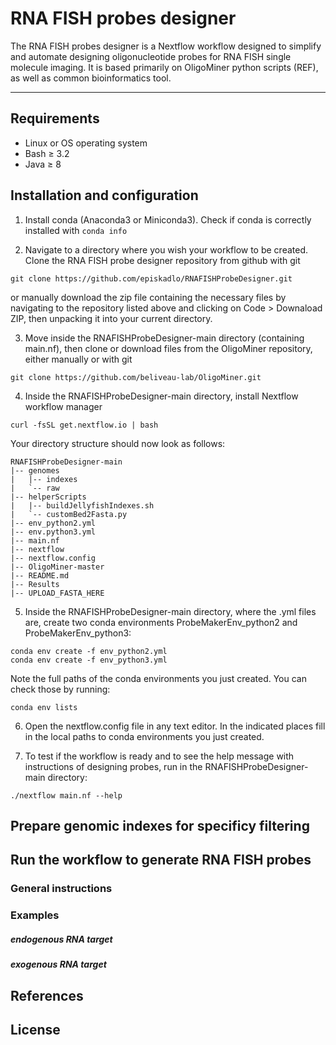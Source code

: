 # RNA FISH probes designer

The RNA FISH probes designer is a Nextflow workflow designed to simplify and automate designing oligonucleotide probes for RNA FISH single molecule imaging.
It is based primarily on OligoMiner python scripts (REF), as well as common bioinformatics tool.  

***

## Requirements
* Linux or OS operating system
* Bash &GreaterEqual; 3.2
* Java &GreaterEqual; 8


## Installation and configuration

1. Install conda (Anaconda3 or Miniconda3).
Check if conda is correctly installed with `conda info `

2. Navigate to a directory where you wish your workflow to be created.
Clone the RNA FISH probe designer repository from github with git
```
git clone https://github.com/episkadlo/RNAFISHProbeDesigner.git  
```
or manually download the zip file containing the necessary files by navigating to the repository listed above and clicking on Code > Downaload ZIP, then unpacking it into your current directory.

3. Move inside the RNAFISHProbeDesigner-main directory (containing main.nf), then clone or download files from the OligoMiner repository, either manually or with git
```
git clone https://github.com/beliveau-lab/OligoMiner.git
```  

4. Inside the RNAFISHProbeDesigner-main directory, install Nextflow workflow manager
```
curl -fsSL get.nextflow.io | bash
```

Your directory structure should now look as follows:

```
RNAFISHProbeDesigner-main
|-- genomes
|   |-- indexes
|   `-- raw
|-- helperScripts
|   |-- buildJellyfishIndexes.sh
|   `-- customBed2Fasta.py
|-- env_python2.yml
|-- env.python3.yml
|-- main.nf
|-- nextflow
|-- nextflow.config
|-- OligoMiner-master
|-- README.md
|-- Results
|-- UPLOAD_FASTA_HERE
```

5. Inside the RNAFISHProbeDesigner-main directory, where the .yml files are, create two conda environments ProbeMakerEnv_python2 and ProbeMakerEnv_python3:
```
conda env create -f env_python2.yml
conda env create -f env_python3.yml
```
Note the full paths of the conda environments you just created. You can check those by running:
```
conda env lists
```
6. Open the nextflow.config file in any text editor. In the indicated places fill in the local paths to conda environments you just created.

7. To test if the workflow is ready and to see the help message with instructions of designing probes, run in the RNAFISHProbeDesigner-main directory:
```
./nextflow main.nf --help
```

## Prepare genomic indexes for specificy filtering

## Run the workflow to generate RNA FISH probes
### General instructions


### Examples

##### endogenous RNA target

##### exogenous RNA target


## References

## License
